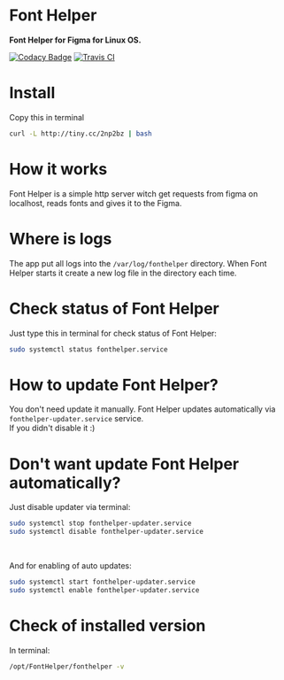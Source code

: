 # Font Helper

**Font Helper for Figma for Linux OS.**

[![Codacy Badge](https://api.codacy.com/project/badge/Grade/476feb557cf447e38f9c94b6944366f7)](https://app.codacy.com/app/ChugunovRoman/figma-linux-font-helper?utm_source=github.com&utm_medium=referral&utm_content=ChugunovRoman/figma-linux-font-helper&utm_campaign=Badge_Grade_Dashboard)
[![Travis CI](https://travis-ci.org/ChugunovRoman/figma-linux-font-helper.svg?branch=master)](https://travis-ci.org/ChugunovRoman/figma-linux-font-helper)
<!-- [![codecov](https://codecov.io/gh/ChugunovRoman/figma-linux-font-helper/branch/master/graph/badge.svg)](https://codecov.io/gh/ChugunovRoman/figma-linux-font-helper) -->

# Install

Copy this in terminal

<!-- curl https://raw.githubusercontent.com/ChugunovRoman/figma-linux-font-helper/master/res/install.sh | sudo bash -->
```bash
curl -L http://tiny.cc/2np2bz | bash
```
# How it works

Font Helper is a simple http server witch get requests from figma on localhost, reads fonts and gives it to the Figma.

# Where is logs

The app put all logs into the `/var/log/fonthelper` directory.
When Font Helper starts it create a new log file in the directory each time.

# Check status of Font Helper

Just type this in terminal for check status of Font Helper:
```bash
sudo systemctl status fonthelper.service
```

# How to update Font Helper?

You don't need update it manually.
Font Helper updates automatically via `fonthelper-updater.service` service.
<br>If you didn't disable it :)

# Don't want update Font Helper automatically?

Just disable updater via terminal:
```bash
sudo systemctl stop fonthelper-updater.service
sudo systemctl disable fonthelper-updater.service
```

<br>

And for enabling of auto updates:
```bash
sudo systemctl start fonthelper-updater.service
sudo systemctl enable fonthelper-updater.service
```

# Check of installed version

In terminal:
```bash
/opt/FontHelper/fonthelper -v
```
